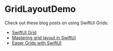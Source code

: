 # GridLayoutDemo

Check out these blog posts on using SwiftUI Grids:

- [SwiftUI Grid](https://sarunw.com/posts/swiftui-grid/)
- [Mastering grid layout in SwiftUI](https://swiftwithmajid.com/2022/08/10/mastering-grid-layout-in-swiftui/)
- [Eager Grids with SwiftUI](https://swiftui-lab.com/eager-grids/)
